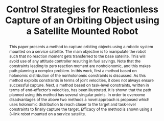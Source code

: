 ---
layout: project-page-new
title: "Control Strategies for Reactionless Capture of an Orbiting Object using a Satellite Mounted Robot"
authors:
  - name: A. Gattupalli
    sup: #
  - name: S. V. Shah
    sup: #
  - name: K. M. Krishna
    sup: #
  - name: A. K. Misra
    sup: #
affiliations:
  - name: IIIT Hyderabad, India
    link: #
    sup: #
  - name: Mechanical Engineering Department, McGill University, Montreal, Canada
    link: #
    sup: #
permalink: publications/2013/Gattupalli_Control-Strategies
abstract: "This paper presents a method to capture orbiting objects using a robotic system mounted on a service satellite. The main objective is to manipulate the robot such that no reaction moment gets transferred to the base satellite. This will avoid use of any attitude controller resulting in fuel savings. Note that the constraints leading to zero reaction moment are nonholonomic, and this makes path planning a complex problem. In this work, first a method based on holonomic distribution of the nonholonomic constraints is discussed. As this method exploits constraints in terms of joint velocities, it does not always ensure successful capture. Next, a method based on task-level constraints, written in terms of end-effector’s velocities, has been illustrated. It is shown that the path planned using this method has several singular points. In order to overcome disadvantages of the above two methods a novel approach is proposed which uses holonomic distribution to reach closer to the target and task-level constraints to finally capture the target. Efficacy of the method is shown using a 3-link robot mounted on a service satellite."
paper: https://robotics.iiit.ac.in/uploads/Main/Publications/Gattupalli_etal_AIR_13.pdf
# iframe: https://www.youtube.com/embed/jhjskX4FQwA

---